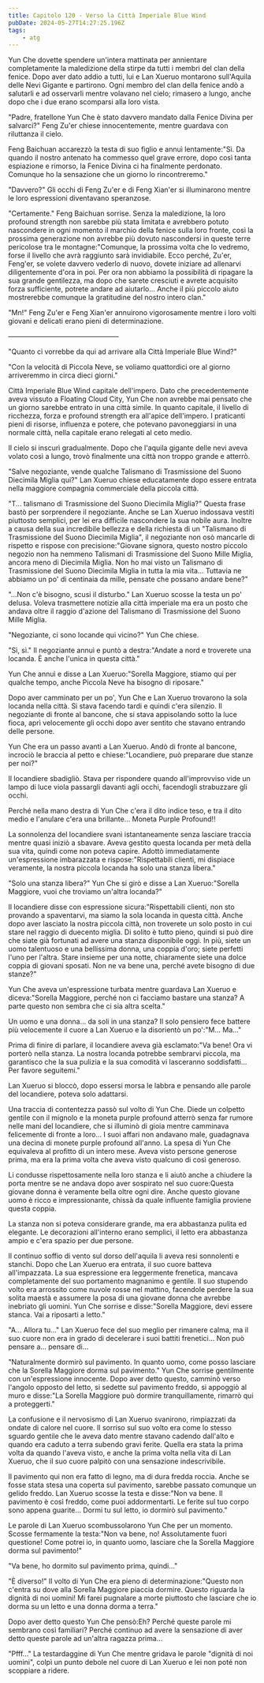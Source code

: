 ```yaml
---
title: Capitolo 120 - Verso la Città Imperiale Blue Wind
pubDate: 2024-05-27T14:27:25.196Z
tags:
    - atg
---
```





Yun Che dovette spendere un'intera mattinata per annientare completamente la maledizione della stirpe da tutti i membri del clan della fenice. Dopo aver dato addio a tutti, lui e Lan Xueruo montarono sull'Aquila delle Nevi Gigante e partirono. Ogni membro del clan della fenice andò a salutarli e ad osservarli mentre volavano nel cielo; rimasero a lungo, anche dopo che i due erano scomparsi alla loro vista.


"Padre, fratellone Yun Che è stato davvero mandato dalla Fenice Divina per salvarci?" Feng Zu'er chiese innocentemente, mentre guardava con riluttanza il cielo.


Feng Baichuan accarezzò la testa di suo figlio e annuì lentamente:"Sì. Da quando il nostro antenato ha commesso quel grave errore, dopo così tanta espiazione e rimorso, la Fenice Divina ci ha finalmente perdonato. Comunque ho la sensazione che un giorno lo rincontreremo."


"Davvero?" Gli occhi di Feng Zu'er e di Feng Xian'er si illuminarono mentre le loro espressioni diventavano speranzose.


"Certamente." Feng Baichuan sorrise. Senza la maledizione, la loro profound strength non sarebbe più stata limitata e avrebbero potuto nascondere in ogni momento il marchio della fenice sulla loro fronte, così la prossima generazione non avrebbe più dovuto nascondersi in queste terre pericolose tra le montagne:"Comunque, la prossima volta che lo vedremo, forse il livello che avrà raggiunto sarà invidiabile. Ecco perché, Zu'er, Feng'er, se volete davvero vederlo di nuovo, dovete iniziare ad allenarvi diligentemente d'ora in poi. Per ora non abbiamo la possibilità di ripagare la sua grande gentilezza, ma dopo che sarete cresciuti e avrete acquisito forza sufficiente, potrete andare ad aiutarlo... Anche il più piccolo aiuto mostrerebbe comunque la gratitudine del nostro intero clan."


"Mn!" Feng Zu'er e Feng Xian'er annuirono vigorosamente mentre i loro volti giovani e delicati erano pieni di determinazione.


————————————————


"Quanto ci vorrebbe da qui ad arrivare alla Città Imperiale Blue Wind?"


"Con la velocità di Piccola Neve, se voliamo quattordici ore al giorno arriveremmo in circa dieci giorni."


Città Imperiale Blue Wind capitale dell'impero. Dato che precedentemente aveva vissuto a Floating Cloud City, Yun Che non avrebbe mai pensato che un giorno sarebbe entrato in una città simile. In quanto capitale, il livello di ricchezza, forza e profound strength era all'apice dell'impero. I praticanti pieni di risorse, influenza e potere, che potevano pavoneggiarsi in una normale città, nella capitale erano relegati al ceto medio.


Il cielo si inscurì gradualmente. Dopo che l'aquila gigante delle nevi aveva volato così a lungo, trovò finalmente una città non troppo grande e atterrò.


"Salve negoziante, vende qualche Talismano di Trasmissione del Suono Diecimila Miglia qui?" Lan Xueruo chiese educatamente dopo essere entrata nella maggiore compagnia commerciale della piccola città.


"T... talismano di Trasmissione del Suono Diecimila Miglia?" Questa frase bastò per sorprendere il negoziante. Anche se Lan Xueruo indossava vestiti piuttosto semplici, per lei era difficile nascondere la sua nobile aura. Inoltre a causa della sua incredibile bellezza e della richiesta di un "Talismano di Trasmissione del Suono Diecimila Miglia", il negoziante non osò mancarle di rispetto e rispose con precisione:"Giovane signora, questo nostro piccolo negozio non ha nemmeno Talismani di Trasmissione del Suono Mille Miglia, ancora meno di Diecimila Miglia. Non ho mai visto un Talismano di Trasmissione del Suono Diecimila Miglia in tutta la mia vita... Tuttavia ne abbiamo un po' di centinaia da mille, pensate che possano andare bene?"


"...Non c'è bisogno, scusi il disturbo." Lan Xueruo scosse la testa un po' delusa.
Voleva trasmettere notizie alla città imperiale ma era un posto che andava oltre il raggio d'azione del Talismano di Trasmissione del Suono Mille Miglia.


"Negoziante, ci sono locande qui vicino?" Yun Che chiese.


"Sì, sì." Il negoziante annuì e puntò a destra:"Andate a nord e troverete una locanda. È anche l'unica in questa città."


Yun Che annuì e disse a Lan Xueruo:"Sorella Maggiore, stiamo qui per qualche tempo, anche Piccola Neve ha bisogno di riposare."


Dopo aver camminato per un po', Yun Che e Lan Xueruo trovarono la sola locanda nella città.
Si stava facendo tardi e quindi c'era silenzio. Il negoziante di fronte al bancone, che si stava appisolando sotto la luce fioca, aprì velocemente gli occhi dopo aver sentito che stavano entrando delle persone.


Yun Che era un passo avanti a Lan Xueruo. Andò di fronte al bancone, incrociò le braccia al petto e chiese:"Locandiere, può preparare due stanze per noi?"


Il locandiere sbadigliò. Stava per rispondere quando all'improvviso vide un lampo di luce viola passargli davanti agli occhi, facendogli strabuzzare gli occhi.


Perché nella mano destra di Yun Che c'era il dito indice teso, e tra il dito medio e l'anulare c'era una brillante... Moneta Purple Profound!!


La sonnolenza del locandiere svanì istantaneamente senza lasciare traccia mentre quasi iniziò a sbavare. Aveva gestito questa locanda per metà della sua vita, quindi come non poteva capire. Adottò immediatamente un'espressione imbarazzata e rispose:"Rispettabili clienti, mi dispiace veramente, la nostra piccola locanda ha solo una stanza libera."


"Solo una stanza libera?" Yun Che si girò e disse a Lan Xueruo:"Sorella Maggiore, vuoi che troviamo un'altra locanda?"


Il locandiere disse con espressione sicura:"Rispettabili clienti, non sto provando a spaventarvi, ma siamo la sola locanda in questa città. Anche dopo aver lasciato la nostra piccola città, non troverete un solo posto in cui stare nel raggio di duecento miglia. Di solito è tutto pieno, quindi si può dire che siate già fortunati ad avere una stanza disponibile oggi. In più, siete un uomo talentuoso e una bellissima donna, una coppia d'oro; siete perfetti l'uno per l'altra. Stare insieme per una notte, chiaramente siete una dolce coppia di giovani sposati. Non ne va bene una, perché avete bisogno di due stanze?"


Yun Che aveva un'espressione turbata mentre guardava Lan Xueruo e diceva:"Sorella Maggiore, perché non ci facciamo bastare una stanza? A parte questo non sembra che ci sia altra scelta."


Un uomo e una donna... da soli in una stanza? Il solo pensiero fece battere più velocemente il cuore a Lan Xueruo e la disorientò un po':"M... Ma..."


Prima di finire di parlare, il locandiere aveva già esclamato:"Va bene! Ora vi porterò nella stanza. La nostra locanda potrebbe sembrarvi piccola, ma garantisco che la sua pulizia e la sua comodità vi lasceranno soddisfatti... Per favore seguitemi."


Lan Xueruo si bloccò, dopo essersi morsa le labbra e pensando alle parole del locandiere, poteva solo adattarsi.


Una traccia di contentezza passò sul volto di Yun Che. Diede un colpetto gentile con il mignolo e la moneta purple profound atterrò senza far rumore nelle mani del locandiere, che si illuminò di gioia mentre camminava felicemente di fronte a loro... I suoi affari non andavano male, guadagnava una decina di monete purple profound all'anno. La spesa di Yun Che equivaleva al profitto di un intero mese. Aveva visto persone generose prima, ma era la prima volta che aveva visto qualcuno di così generoso.


Li condusse rispettosamente nella loro stanza e li aiutò anche a chiudere la porta mentre se ne andava dopo aver sospirato nel suo cuore:Questa giovane donna è veramente bella oltre ogni dire.
Anche questo giovane uomo è ricco e impressionante, chissà da quale influente famiglia proviene questa coppia.


La stanza non si poteva considerare grande, ma era abbastanza pulita ed elegante. Le decorazioni all'interno erano semplici, il letto era abbastanza ampio e c'era spazio per due persone.


Il continuo soffio di vento sul dorso dell'aquila li aveva resi sonnolenti e stanchi. Dopo che Lan Xueruo era entrata, il suo cuore batteva all'impazzata. La sua espressione era leggermente frenetica, mancava completamente del suo portamento magnanimo e gentile. Il suo stupendo volto era arrossito come nuvole rosse nel mattino, facendole perdere la sua solita maestà e assumere la posa di una giovane donna che avrebbe inebriato gli uomini. Yun Che sorrise e disse:"Sorella Maggiore, devi essere stanca. Vai a riposarti a letto."


"A... Allora tu..." Lan Xueruo fece del suo meglio per rimanere calma, ma il suo cuore non era in grado di decelerare i suoi battiti frenetici... Non può pensare a... pensare di...


"Naturalmente dormirò sul pavimento. In quanto uomo, come posso lasciare che la Sorella Maggiore dorma sul pavimento." Yun Che sorrise gentilmente con un'espressione innocente. Dopo aver detto questo, camminò verso l'angolo opposto del letto, si sedette sul pavimento freddo, si appoggiò al muro e disse:"La Sorella Maggiore può dormire tranquillamente, rimarrò qui a proteggerti."


La confusione e il nervosismo di Lan Xueruo svanirono, rimpiazzati da ondate di calore nel cuore. Il sorriso sul suo volto era come lo stesso sguardo gentile che le aveva dato mentre stavano cadendo dall'alto e quando era caduto a terra subendo gravi ferite.
Quella era stata la prima volta da quando l'aveva visto, e anche la prima volta nella vita di Lan Xueruo, che il suo cuore palpitò con una sensazione indescrivibile.


Il pavimento qui non era fatto di legno, ma di dura fredda roccia. Anche se fosse stata stesa una coperta sul pavimento, sarebbe passato comunque un gelido freddo. Lan Xueruo scosse la testa e disse:"Non va bene. Il pavimento è così freddo, come puoi addormentarti. Le ferite sul tuo corpo sono appena guarite... Dormi tu sul letto, io dormirò sul pavimento."


Le parole di Lan Xueruo scombussolarono Yun Che per un momento. Scosse fermamente la testa:"Non va bene, no! Assolutamente fuori questione! Come potrei io, in quanto uomo, lasciare che la Sorella Maggiore dorma sul pavimento!"


"Va bene, ho dormito sul pavimento prima, quindi..."


"È diverso!" Il volto di Yun Che era pieno di determinazione:"Questo non c'entra su dove alla Sorella Maggiore piaccia dormire. Questo riguarda la dignità di noi uomini! Mi farei pugnalare a morte piuttosto che lasciare che io dorma su un letto e una donna dorma a terra."


Dopo aver detto questo Yun Che pensò:Eh? Perché queste parole mi sembrano così familiari? Perché continuo ad avere la sensazione di aver detto queste parole ad un'altra ragazza prima...


"Pfff..." La testardaggine di Yun Che mentre gridava le parole "dignità di noi uomini", colpì un punto debole nel cuore di Lan Xueruo e lei non poté non scoppiare a ridere.







